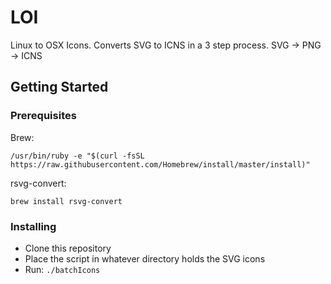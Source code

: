 # LOI

Linux to OSX Icons. Converts SVG to ICNS in a 3 step process. SVG -> PNG -> ICNS

## Getting Started

### Prerequisites

Brew:
```
/usr/bin/ruby -e "$(curl -fsSL https://raw.githubusercontent.com/Homebrew/install/master/install)"
```

rsvg-convert:
```
brew install rsvg-convert
```

### Installing
* Clone this repository 
* Place the script in whatever directory holds the SVG icons
* Run: `./batchIcons`


